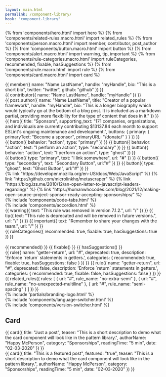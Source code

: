 ```yaml
---
layout: main.html
permalink: /component-library/
hook: "component-library"
---
```


{% from 'components/hero.html' import hero %}
{% from 'components/related-rules.macro.html' import related_rules %}
{% from 'components/person.macro.html' import member, contributor, post_author %}
{% from 'components/button.macro.html' import button %}
{% from 'components/alert.macro.html' import warning, tip, important %}
{% from 'components/rule-categories.macro.html' import ruleCategories, recommended, fixable, hasSuggestions %}
{% from 'components/rule.macro.html' import rule %}
{% from 'components/card.macro.html' import card %}

<div class="content-container grid">
    <div class="span-7-12">
        {{ member({
                name: "Name LastName",
                handle: "myHandle",
                bio: "This is a short bio",
                twitter: "twitter",
                github: "github"
        }) }}
    </div>
    <div class="span-7-12">
        {{ contributor({
                name: "Name LastName",
                handle: "myHandle"
        }) }}
    </div>
    <div class="span-7-12">
        {{ post_author({
                name: "Name LastName",
                title: "Creator of a popular framework",
                handle: "myHandle",
                bio:  "This is a longer biography which would typically go at the bottom of a blog post. It is included as a markdown partial, providing more flexibility for the type of content that does in it."
        }) }}
    </div>
</div>

<div class="content-container">
    {{ hero({
        title: "Sponsors",
        supporting_text: "171 companies, organizations, and individuals are currently contributing $13137.84 each month to support ESLint's ongoing maintenance and development.",
        buttons: {
            primary: {
                primaryText: "Become a sponsor",
                primaryURL: "/donate/"
            }
        }
    }) }}
</div>

<div class="content-container grid">
    <div class="span-7-12">
        {{ button({ behavior: "action", type: "primary" }) }}
        {{ button({ behavior: "action", text: "I perform an action", type: "secondary" }) }}
        {{ button({ behavior: "action", text: "I perform an action", type: "ghost" }) }}
    </div>
    <div class="span-7-12">
        {{ button({ type: "primary", text: "I link somewhere", url: "#" }) }}
        {{ button({ type: "secondary", text: "Secondary Button", url:"#" }) }}
        {{ button({ type: "ghost", text: "Ghost Button", url:"#" }) }}
    </div>
</div>

<div class="content-container grid">
    <div class="span-7-12">
        {% link "https://developer.mozilla.org/en-US/docs/Web/JavaScript" %}
        {% link "https://github.com/microlinkhq/metascraper" %}
        {% link "https://blog.izs.me/2010/12/an-open-letter-to-javascript-leaders-regarding/" %}
        {% link "https://humanwhocodes.com/blog/2021/12/making-open-source-project-sponsor-ready-accepting-sponsorships/" %}
    </div>
</div>

<div class="content-container grid">
    <div class="span-7-12">{% include 'components/code-tabs.html' %}</div>
</div>

<div class="content-container grid">
    <div class="span-7-12">{% include 'components/accordion.html' %}</div>
</div>

<div class="content-container grid">
    <div class="span-7-12">
        {{ warning({
            text: "This rule was removed in version 7.1.2.",
            url: "/"
        }) }}
        {{ tip({
            text: "This rule is deprecated and will be removed in future versions.",
            url: "/"
        }) }}
        {{ important({
            text: "Remember to share your changes with the team.",
            url: "/"
        }) }}
    </div>
</div>

<div class="content-container grid">
    <div class="span-7-12">
        {{ ruleCategories({
            recommended: true,
            fixable: true,
            hasSuggestions: true
        }) }}
        <br>
        <br>
        {{ recommended() }}
        {{ fixable() }}
        {{ hasSuggestions() }}
    </div>
</div>

<div class="content-container grid">
    <div class="span-7-12">
        {{ rule({
            name: "getter-return",
            url: "#",
            deprecated: true,
            description: 'Enforce `return` statements in getters.',
            categories: {
                recommended: true,
                fixable: true,
                hasSuggestions: false
            }
        }) }}
        {{ rule({
            name: "getter-return",
            url: "#",
            deprecated: false,
            description: 'Enforce `return` statements in getters.',
            categories: {
                recommended: true,
                fixable: false,
                hasSuggestions: false
            }
        }) }}
    </div>
</div>

<div class="content-container grid">
    <div class="span-7-12">
        {{ related_rules({
            rules: [
                {
                    url: "#",
                    rule_name: "no-extra-semi"
                },
                {
                    url: "#",
                    rule_name: "no-unexpected-multiline"
                },
                {
                    url: "#",
                    rule_name: "semi-spacing"
                }
            ]
        }) }}
    </div>
</div>

<div class="content-container grid">
    <div class="span-7-12">{% include 'partials/branding-logo.html' %}</div>
</div>

<div class="content-container grid">
    <div class="span-7-12">{% include 'components/language-switcher.html' %}</div>
</div>

<div class="content-container grid">
    <div class="span-7-12">{% include 'components/version-switcher.html' %}</div>
</div>

<div class="content-container grid">
    <div class="span-1-6">
        <h2>Card</h2>
    </div>
    <div class="span-7-12">
        {{ card({
            title: "Just a post",
            teaser: "This is a short description to demo what the card component will look like in the pattern library.",
            authorName: "Happy McPerson",
            category: "Sponsorships",
            readingTime: "5 min",
            date: "02-03-2020"
        }) }}
    </div>
    <div class="span-1-12">
        {{ card({
            title: "This is a featured post",
            featured: "true",
            teaser: "This is a short description to demo what the card component will look like in the pattern library.",
            authorName: "Happy McPerson",
            category: "Sponsorships",
            readingTime: "5 min",
            date: "02-03-2020"
        }) }}
    </div>
</div>
